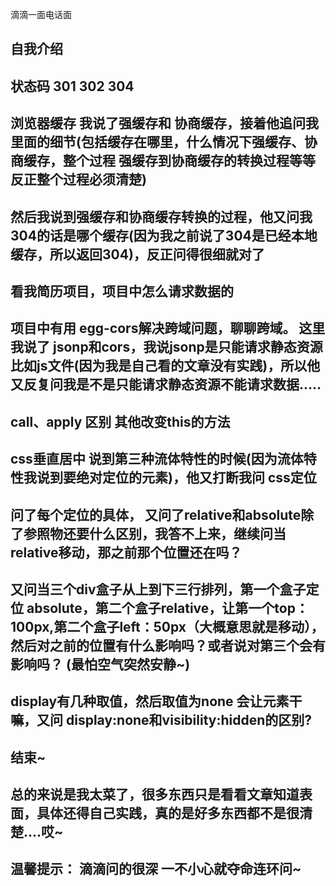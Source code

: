 滴滴一面电话面
## 自我介绍
## 状态码 301 302 304
## 浏览器缓存  我说了强缓存和 协商缓存，接着他追问我里面的细节(包括缓存在哪里，什么情况下强缓存、协商缓存，整个过程 强缓存到协商缓存的转换过程等等 反正整个过程必须清楚)
## 然后我说到强缓存和协商缓存转换的过程，他又问我304的话是哪个缓存(因为我之前说了304是已经本地缓存，所以返回304)，反正问得很细就对了
## 看我简历项目，项目中怎么请求数据的
## 项目中有用 egg-cors解决跨域问题，聊聊跨域。 这里我说了 jsonp和cors，我说jsonp是只能请求静态资源比如js文件(因为我是自己看的文章没有实践)，所以他又反复问我是不是只能请求静态资源不能请求数据.....

## call、apply 区别  其他改变this的方法
## css垂直居中 说到第三种流体特性的时候(因为流体特性我说到要绝对定位的元素)，他又打断我问 css定位
## 问了每个定位的具体， 又问了relative和absolute除了参照物还要什么区别，我答不上来，继续问当relative移动，那之前那个位置还在吗？
## 又问当三个div盒子从上到下三行排列，第一个盒子定位 absolute，第二个盒子relative，让第一个top：100px,第二个盒子left：50px（大概意思就是移动），然后对之前的位置有什么影响吗？或者说对第三个会有影响吗？ (最怕空气突然安静~) 

## display有几种取值，然后取值为none 会让元素干嘛，又问 display:none和visibility:hidden的区别? 

## 结束~

## 总的来说是我太菜了，很多东西只是看看文章知道表面，具体还得自己实践，真的是好多东西都不是很清楚....哎~ 
## 温馨提示： 滴滴问的很深 一不小心就夺命连环问~



